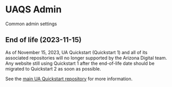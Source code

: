 # UAQS Admin

Common admin settings

## End of life (2023-11-15)

As of November 15, 2023, UA Quickstart (Quickstart 1) and all of its associated
repositories will no longer supported by the Arizona Digital team.  Any website
still using Quickstart 1 after the end-of-life date should be migrated to
Quickstart 2 as soon as possible.

See the [main UA Quickstart repository](https://bitbucket.org/ua_drupal/ua_quickstart/src/7.x-1.x/README.md)
for more information.

